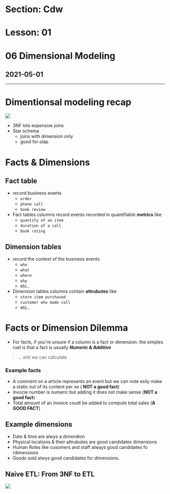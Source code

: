 # Section: Cdw
# Lesson: 01
# 06 Dimensional Modeling
## 2021-05-01
---

# Dimentionsal modeling recap
![](https://i.imgur.com/m5aaL2e.png)
- 3NF lots expensive joins
- Star schema
  - joins with dimension only 
  - good for olap

# Facts & Dimensions

## Fact table
- record business events
  - `order`
  - `phone call`
  - `book review`
- Fact tables columns record events recorded in quantifiable **metrics** like
    - `quantity of an item`
    - `duration of a call`
    - `book rating`

## Dimension tables
- record the context of the business events
  - `who`
  - `what`
  - `where`
  - `why`
  - etc..
- Dimension tables columns contain **attrubutes** like
  - `store item purchased`
  - `customer who made call`
  - etc..

# Facts or Dimension Dilemma
- For facts, if you're unsure if a column is a fact or dimension. the simples ruel is that a fact is usually ***Numeric & Additive***
> ... shit we can calculate
### Example facts
- A comment on a article represents an event but we can note esily make a static out of its content per se ( **NOT a good fact**)
- Invocie number is numeric but adding it does not make sense (**NOT a good fact**)
- Total amount of an invoice coudl be added to compute total sales (**A GOOD FACT**)

## Example dimensions
- Date & time are alwys a dimendion
- Physical locations & their attrubutes are good candidates dimensions
- Human Roles like cusomers and staff always good candidates fo rdimensions
- Goods sold alwys good candidates for dimensions.


## Naive ETL: From 3NF to ETL
![](https://i.imgur.com/2BGwntL.png)
